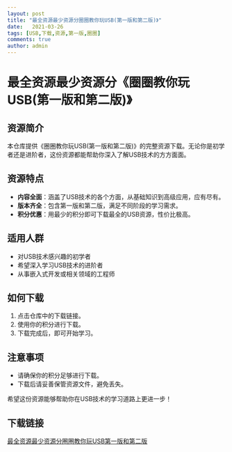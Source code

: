 ```yaml
---
layout: post
title: "最全资源最少资源分圈圈教你玩USB(第一版和第二版)》"
date:   2021-03-26
tags: [USB,下载,资源,第一版,圈圈]
comments: true
author: admin
---
```

# 最全资源最少资源分《圈圈教你玩USB(第一版和第二版)》

## 资源简介
本仓库提供《圈圈教你玩USB(第一版和第二版)》的完整资源下载。无论你是初学者还是进阶者，这份资源都能帮助你深入了解USB技术的方方面面。

## 资源特点
- **内容全面**：涵盖了USB技术的各个方面，从基础知识到高级应用，应有尽有。
- **版本齐全**：包含第一版和第二版，满足不同阶段的学习需求。
- **积分优惠**：用最少的积分即可下载最全的USB资源，性价比极高。

## 适用人群
- 对USB技术感兴趣的初学者
- 希望深入学习USB技术的进阶者
- 从事嵌入式开发或相关领域的工程师

## 如何下载
1. 点击仓库中的下载链接。
2. 使用你的积分进行下载。
3. 下载完成后，即可开始学习。

## 注意事项
- 请确保你的积分足够进行下载。
- 下载后请妥善保管资源文件，避免丢失。

希望这份资源能够帮助你在USB技术的学习道路上更进一步！

## 下载链接

[最全资源最少资源分圈圈教你玩USB第一版和第二版](https://pan.quark.cn/s/1c9e25c29314)
